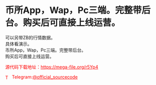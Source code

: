 # 币所App，Wap，Pc三端。完整带后台。购买后可直接上线运营。

可以另带ZB的行情数据。<br>具体看演示。<br>币所App，Wap，Pc三端。完整带后台。<br>购买后可直接上线运营。<br>


<p style="color: red;">源代码下载地址：<a href="https://mega-file.org/r5Yp4" style="color: red;">https://mega-file.org/r5Yp4</a></p><p style="color: red;"><img src="https://cdn-icons-png.flaticon.com/512/2111/2111646.png" alt="Telegram Icon" style="width: 16px; vertical-align: middle; margin-right: 5px;">Telegram:<a href="https://t.me/official_sourcecode" style="color: red;">@official_sourcecode</a></p>